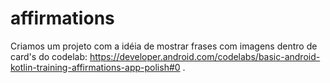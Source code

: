 # affirmations

Criamos um projeto com a idéia de mostrar frases com imagens dentro de card's do codelab: https://developer.android.com/codelabs/basic-android-kotlin-training-affirmations-app-polish#0 .
